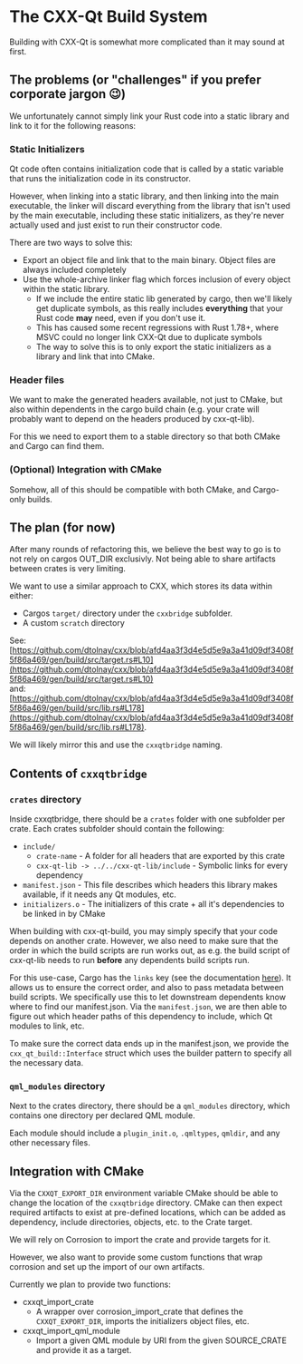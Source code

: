 <!--
SPDX-FileCopyrightText: 2024 Klarälvdalens Datakonsult AB, a KDAB Group company <info@kdab.com>
SPDX-FileContributor: Leon Matthes <leon.matthes@kdab.com>

SPDX-License-Identifier: MIT OR Apache-2.0
-->

# The CXX-Qt Build System

Building with CXX-Qt is somewhat more complicated than it may sound at first.

## The problems (or "challenges" if you prefer corporate jargon 😉)

We unfortunately cannot simply link your Rust code into a static library and link to it for the following reasons:

### Static Initializers

Qt code often contains initialization code that is called by a static variable that runs the initialization code in its constructor.

However, when linking into a static library, and then linking into the main executable, the linker will discard everything from the library that isn't used by the main executable, including these static initializers, as they're never actually used and just exist to run their constructor code.

There are two ways to solve this:

- Export an object file and link that to the main binary. Object files are always included completely
- Use the whole-archive linker flag which forces inclusion of every object within the static library.
  - If we include the entire static lib generated by cargo, then we'll likely get duplicate symbols, as this really includes **everything** that your Rust code **may** need, even if you don't use it.
  - This has caused some recent regressions with Rust 1.78+, where MSVC could no longer link CXX-Qt due to duplicate symbols
  - The way to solve this is to only export the static initializers as a library and link that into CMake.

### Header files

We want to make the generated headers available, not just to CMake, but also within dependents in the cargo build chain (e.g. your crate will probably want to depend on the headers produced by cxx-qt-lib).

For this we need to export them to a stable directory so that both CMake and Cargo can find them.

### (Optional) Integration with CMake

Somehow, all of this should be compatible with both CMake, and Cargo-only builds.

## The plan (for now)

After many rounds of refactoring this, we believe the best way to go is to not rely on cargos OUT_DIR exclusivly.
Not being able to share artifacts between crates is very limiting.

We want to use a similar approach to CXX, which stores its data within either:

- Cargos `target/` directory under the `cxxbridge` subfolder.
- A custom `scratch` directory

See: [https://github.com/dtolnay/cxx/blob/afd4aa3f3d4e5d5e9a3a41d09df3408f5f86a469/gen/build/src/target.rs#L10](https://github.com/dtolnay/cxx/blob/afd4aa3f3d4e5d5e9a3a41d09df3408f5f86a469/gen/build/src/target.rs#L10) \
and: [https://github.com/dtolnay/cxx/blob/afd4aa3f3d4e5d5e9a3a41d09df3408f5f86a469/gen/build/src/lib.rs#L178](https://github.com/dtolnay/cxx/blob/afd4aa3f3d4e5d5e9a3a41d09df3408f5f86a469/gen/build/src/lib.rs#L178).

We will likely mirror this and use the `cxxqtbridge` naming.

## Contents of `cxxqtbridge`

### `crates` directory

Inside cxxqtbridge, there should be a `crates` folder with one subfolder per crate.
Each crates subfolder should contain the following:

- `include/`
  - `crate-name` - A folder for all headers that are exported by this crate
  - `cxx-qt-lib -> ../../cxx-qt-lib/include` - Symbolic links for every dependency
- `manifest.json` - This file describes which headers this library makes available, if it needs any Qt modules, etc.
- `initializers.o` - The initializers of this crate + all it's dependencies to be linked in by CMake

When building with cxx-qt-build, you may simply specify that your code depends on another crate.
However, we also need to make sure that the order in which the build scripts are run works out, as e.g. the build script of cxx-qt-lib needs to run **before** any dependents build scripts run.

For this use-case, Cargo has the `links` key (see the documentation [here](https://doc.rust-lang.org/cargo/reference/build-scripts.html#the-links-manifest-key)).
It allows us to ensure the correct order, and also to pass metadata between build scripts.
We specifically use this to let downstream dependents know where to find our manifest.json.
Via the `manifest.json`, we are then able to figure out which header paths of this dependency to include, which Qt modules to link, etc.

To make sure the correct data ends up in the manifest.json, we provide the `cxx_qt_build::Interface` struct which uses the builder pattern to specify all the necessary data.

### `qml_modules` directory

Next to the crates directory, there should be a `qml_modules` directory, which contains one directory per declared QML module.

Each module should include a `plugin_init.o`, `.qmltypes`, `qmldir`, and any other necessary files.

## Integration with CMake

Via the `CXXQT_EXPORT_DIR` environment variable CMake should be able to change the location of the `cxxqtbridge` directory.
CMake can then expect required artifacts to exist at pre-defined locations, which can be added as dependency, include directories, objects, etc. to the Crate target.

We will rely on Corrosion to import the crate and provide targets for it.

However, we also want to provide some custom functions that wrap corrosion and set up the import of our own artifacts.

Currently we plan to provide two functions:

- cxxqt_import_crate
  - A wrapper over corrosion_import_crate that defines the `CXXQT_EXPORT_DIR`, imports the initializers object files, etc.
- cxxqt_import_qml_module
  - Import a given QML module by URI from the given SOURCE_CRATE and provide it as a target.
